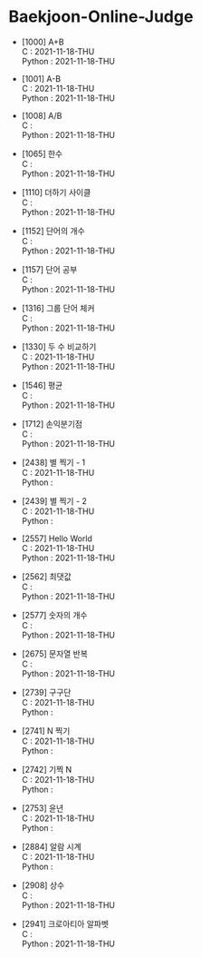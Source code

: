 # Baekjoon-Online-Judge

- [1000] A+B  
    C : 2021-11-18-THU  
    Python : 2021-11-18-THU  

- [1001] A-B  
    C : 2021-11-18-THU  
    Python : 2021-11-18-THU  

- [1008] A/B  
    C :  
    Python : 2021-11-18-THU  

- [1065] 한수  
    C :  
    Python : 2021-11-18-THU  

- [1110] 더하기 사이클  
    C :  
    Python : 2021-11-18-THU  

- [1152] 단어의 개수  
    C :  
    Python : 2021-11-18-THU  

- [1157] 단어 공부  
    C :  
    Python : 2021-11-18-THU  

- [1316] 그룹 단어 체커  
    C :  
    Python : 2021-11-18-THU  

- [1330] 두 수 비교하기  
    C : 2021-11-18-THU  
    Python : 2021-11-18-THU  

- [1546] 평균  
    C :  
    Python : 2021-11-18-THU  

- [1712] 손익분기점  
    C :  
    Python : 2021-11-18-THU  

- [2438] 별 찍기 - 1  
    C : 2021-11-18-THU  
    Python :  

- [2439] 별 찍기 - 2  
    C : 2021-11-18-THU  
    Python :  

- [2557] Hello World  
    C : 2021-11-18-THU  
    Python : 2021-11-18-THU  

- [2562] 최댓값  
    C :  
    Python : 2021-11-18-THU  

- [2577] 숫자의 개수  
    C :  
    Python : 2021-11-18-THU  

- [2675] 문자열 반복  
    C :  
    Python : 2021-11-18-THU  

- [2739] 구구단  
    C : 2021-11-18-THU  
    Python :  

- [2741] N 찍기  
    C : 2021-11-18-THU  
    Python :  

- [2742] 기찍 N  
    C : 2021-11-18-THU  
    Python :  

- [2753] 윤년  
    C : 2021-11-18-THU  
    Python :  

- [2884] 알람 시계  
    C : 2021-11-18-THU  
    Python :  

- [2908] 상수  
    C :  
    Python : 2021-11-18-THU  

- [2941] 크로아티아 알파벳  
    C :  
    Python : 2021-11-18-THU  